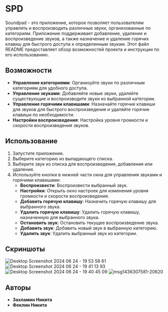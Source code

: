 # SPD

Soundpad - это приложение, которое позволяет пользователям управлять и воспроизводить различные звуки, организованные по категориям. Приложение поддерживает добавление, удаление и воспроизведение звуков, а также назначение и удаление горячих клавиш для быстрого доступа к определенным звукам. Этот файл README предоставляет обзор возможностей проекта и инструкции по его использованию.

## Возможности

- **Управление категориями**: Организуйте звуки по различным категориям для удобного доступа.
- **Управление звуками**: Добавляйте новые звуки, удаляйте существующие и воспроизводите звуки из выбранной категории.
- **Управление горячими клавишами**: Назначайте горячие клавиши для звуков для быстрого воспроизведения и удаляйте горячие клавиши по необходимости.
- **Настройки воспроизведения**: Настройка уровня громкости и скорости воспроизведения звуков.


## Использование

1. Запустите приложение.
2. Выберите категорию из выпадающего списка.
3. Выберите звук из списка для воспроизведения, добавления или удаления.
4. Используйте кнопки в нижней части окна для управления звуками и горячими клавишами:
    - **Воспроизвести**: Воспроизвести выбранный звук.
    - **Настройки**: Открыть окно настроек для изменения уровня громкости и скорости воспроизведения.
    - **Добавить горячую клавишу**: Назначить горячую клавишу для выбранного звука.
    - **Удалить горячую клавишу**: Удалить горячую клавишу, назначенную для выбранного звука.
    - **Остановить звук**: Остановить текущее воспроизведение звука.
    - **Добавить звук**: Добавить новый звук в выбранную категорию.
    - **Удалить звук**: Удалить выбранный звук из категории.

## Скриншоты
![Desktop Screenshot 2024 06 24 - 19 53 58 61](https://github.com/Nickiita/SPD/assets/91239645/f32e00ab-5fd8-405f-9a11-cc9b20fc4956)
![Desktop Screenshot 2024 06 24 - 19 41 13 93](https://github.com/Nickiita/SPD/assets/91239645/0c6624cd-9735-4950-96d3-50714c6e99fc)
![Desktop Screenshot 2024 06 24 - 19 40 45 09](https://github.com/Nickiita/SPD/assets/91239645/24e808ea-37fd-44e7-9b1f-e04e69e4b38f)
![msg1436307581-20620](https://github.com/Nickiita/SPD/assets/91239645/2fa141a3-6281-45c6-979c-319cc5256bd9)



## Авторы

- **Захламин Никита** 
- **Феклин Никита** 
